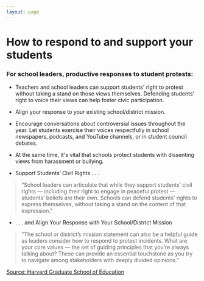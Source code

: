 ```yaml
---
layout: page
---
```


How to respond to and support your students
===========================================

### For school leaders, productive responses to student protests:

- Teachers and school leaders can support students' right to protest without taking a stand on those views themselves. Defending students' right to voice their views can help foster civic participation.

- Align your response to your existing school/district mission.

- Encourage conversations about controversial issues throughout the year. Let students exercise their voices respectfully in school newspapers, podcasts, and YouTube channels, or in student council debates.

- At the same time, it's vital that schools protect students with dissenting views from harassment or bullying. 

- Support Students’ Civil Rights . . .

> “School leaders can articulate that while they support students’ civil rights — including their right to engage in peaceful protest — students’ beliefs are their own. Schools can defend students’ rights to express themselves, without taking a stand on the content of that expression."  

- . . . and Align Your Response with Your School/District Mission

> "The school or district’s mission statement can also be a helpful guide as leaders consider how to respond to protest incidents. What are your core values — the set of guiding principles that you’re always talking about? These can provide an essential touchstone as you try to navigate among stakeholders with deeply divided opinions.”

[Source: Harvard Graduate School of Education](https://www.gse.harvard.edu/news/uk/17/09/responding-student-protest)
